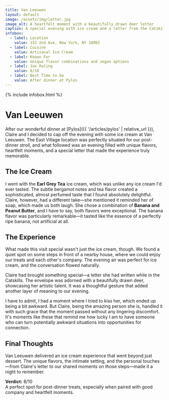```yaml
---
title: Van Leeuwen
layout: default
image: /assets/img/letter.jpg
image_alt: A heartfelt moment with a beautifully drawn deer letter
caption: A special evening with ice cream and a letter from the Catskills
infobox:
  - label: Location
    value: 152 2nd Ave, New York, NY 10003
  - label: Cuisine
    value: Artisanal Ice Cream
  - label: Known For
    value: Unique flavor combinations and vegan options
  - label: Jax Rating
    value: 8/10
  - label: Best Time to Go
    value: After dinner at Pylos
---
```


{% include infobox.html %}

# Van Leeuwen

After our wonderful dinner at [Pylos]({{ '/articles/pylos' | relative_url }}), Claire and I decided to cap off the evening with some ice cream at Van Leeuwen. The East Village location was perfectly situated for our post-dinner stroll, and what followed was an evening filled with unique flavors, heartfelt moments, and a special letter that made the experience truly memorable.

## The Ice Cream

I went with the **Earl Grey Tea** ice cream, which was unlike any ice cream I'd ever tasted. The subtle bergamot notes and tea flavor created a sophisticated, almost perfumed taste that I found absolutely delightful. Claire, however, had a different take—she mentioned it reminded her of soap, which made us both laugh. She chose a combination of **Banana and Peanut Butter**, and I have to say, both flavors were exceptional. The banana flavor was particularly remarkable—it tasted like the essence of a perfectly ripe banana, not artificial at all.

## The Experience

What made this visit special wasn't just the ice cream, though. We found a quiet spot on some steps in front of a nearby house, where we could enjoy our treats and each other's company. The evening air was perfect for ice cream, and the conversation flowed naturally.

Claire had brought something special—a letter she had written while in the Catskills. The envelope was adorned with a beautifully drawn deer, showcasing her artistic talent. It was a thoughtful gesture that added another layer of meaning to our evening.

I have to admit, I had a moment where I tried to kiss her, which ended up being a bit awkward. But Claire, being the amazing person she is, handled it with such grace that the moment passed without any lingering discomfort. It's moments like these that remind me how lucky I am to have someone who can turn potentially awkward situations into opportunities for connection.

## Final Thoughts

Van Leeuwen delivered an ice cream experience that went beyond just dessert. The unique flavors, the intimate setting, and the personal touches—from Claire's letter to our shared moments on those steps—made it a night to remember.

**Verdict:** 8/10  
A perfect spot for post-dinner treats, especially when paired with good company and heartfelt moments. 